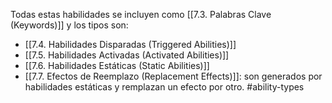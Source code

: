 
Todas estas habilidades se incluyen como  [[7.3. Palabras Clave (Keywords)]] y los tipos son:  
- [[7.4. Habilidades Disparadas (Triggered Abilities)]]
- [[7.5. Habilidades Activadas (Activated Abilities)]]
- [[7.6. Habilidades Estáticas (Static Abilities)]]
- [[7.7. Efectos de Reemplazo (Replacement Effects)]]: son generados por habilidades estáticas y remplazan un efecto por otro.
#ability-types
